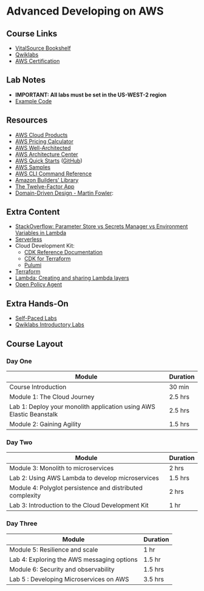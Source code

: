 # Advanced Developing on AWS

## Course Links

* [VitalSource Bookshelf](https://online.vitalsource.com)
* [Qwiklabs](https://ddls.qwiklabs.com/)
* [AWS Certification](https://aws.amazon.com/certification/)

## Lab Notes

* __IMPORTANT: All labs must be set in the US-WEST-2 region__
* [Example Code]( https://adoa.s3-ap-southeast-2.amazonaws.com/cloudair.zip)

## Resources

* [AWS Cloud Products](https://aws.amazon.com/products/)
* [AWS Pricing Calculator](https://calculator.aws/#/)
* [AWS Well-Architected](https://aws.amazon.com/architecture/well-architected/)
* [AWS Architecture Center](https://aws.amazon.com/architecture/)
* [AWS Quick Starts](https://aws.amazon.com/quickstart/) ([GitHub](https://github.com/aws-quickstart/))
* [AWS Samples](https://github.com/aws-samples)
* [AWS CLI Command Reference](https://docs.aws.amazon.com/cli/latest/index.html)
* [Amazon Builders' Library](https://aws.amazon.com/builders-library/)
* [The Twelve-Factor App](https://12factor.net)
* [Domain-Driven Design - Martin Fowler](https://martinfowler.com/tags/domain%20driven%20design.html):

## Extra Content

* [StackOverflow: Parameter Store vs Secrets Manager vs Environment Variables in Lambda](https://stackoverflow.com/questions/63235425/aws-system-manager-parameter-store-vs-secrets-manager-vs-environment-variation-i)
* [Serverless](https://www.serverless.com/)
* Cloud Development Kit:
  * [CDK Reference Documentation](https://docs.aws.amazon.com/cdk/api/latest/)
  * [CDK for Terraform](https://github.com/hashicorp/terraform-cdk)
  * [Pulumi](https://www.pulumi.com/)
* [Terraform](https://www.terraform.io/)
* [Lambda: Creating and sharing Lambda layers](https://docs.aws.amazon.com/lambda/latest/dg/configuration-layers.html)
* [Open Policy Agent](https://www.openpolicyagent.org/)

## Extra Hands-On

* [Self-Paced Labs](https://aws.amazon.com/training/self-paced-labs/)
* [Qwiklabs Introductory Labs](https://run.qwiklab.com/searches/lab?keywords=introduction&qlcampaign=intro-labs-sm)

## Course Layout

### Day One

|Module|Duration|
|-|-|
|Course Introduction|30 min|
|Module 1: The Cloud Journey|2.5 hrs|
|Lab 1: Deploy your monolith application using AWS Elastic Beanstalk|2.5 hrs|
|Module 2: Gaining Agility|1.5 hrs|

### Day Two

|Module|Duration|
|-|-|
|Module 3: Monolith to microservices|2 hrs|
|Lab 2: Using AWS Lambda to develop microservices|1.5 hrs|
|Module 4: Polyglot persistence and distributed complexity|2 hrs|
|Lab 3: Introduction to the Cloud Development Kit|1 hr|

### Day Three

|Module|Duration|
|-|-|
|Module 5: Resilience and scale|1 hr|
|Lab 4: Exploring the AWS messaging options|1.5 hr|
|Module 6: Security and observability|1.5 hrs|
|Lab 5 : Developing Microservices on AWS|3.5 hrs|
